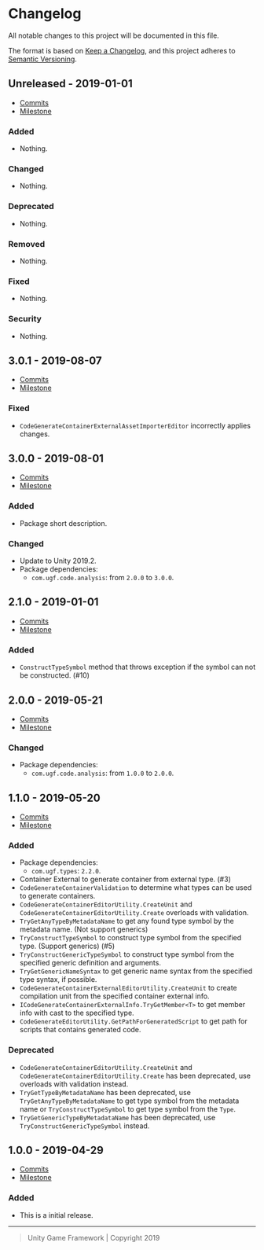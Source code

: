 # Changelog
All notable changes to this project will be documented in this file.

The format is based on [Keep a Changelog](https://keepachangelog.com/en/1.0.0/),
and this project adheres to [Semantic Versioning](https://semver.org/spec/v2.0.0.html).

## Unreleased - 2019-01-01
- [Commits](https://github.com/unity-game-framework/ugf-code-generate/compare/0.0.0...0.0.0)
- [Milestone](https://github.com/unity-game-framework/ugf-code-generate/milestone/0?closed=1)

### Added
- Nothing.

### Changed
- Nothing.

### Deprecated
- Nothing.

### Removed
- Nothing.

### Fixed
- Nothing.

### Security
- Nothing.

## 3.0.1 - 2019-08-07
- [Commits](https://github.com/unity-game-framework/ugf-code-generate/compare/3.0.0...3.0.1)
- [Milestone](https://github.com/unity-game-framework/ugf-code-generate/milestone/6?closed=1)

### Fixed
- `CodeGenerateContainerExternalAssetImporterEditor` incorrectly applies changes.

## 3.0.0 - 2019-08-01
- [Commits](https://github.com/unity-game-framework/ugf-code-generate/compare/2.1.0...3.0.0)
- [Milestone](https://github.com/unity-game-framework/ugf-code-generate/milestone/5?closed=1)

### Added
- Package short description.

### Changed
- Update to Unity 2019.2.
- Package dependencies:
    - `com.ugf.code.analysis`: from `2.0.0` to `3.0.0`.

## 2.1.0 - 2019-01-01
- [Commits](https://github.com/unity-game-framework/ugf-code-generate/compare/2.0.0...2.1.0)
- [Milestone](https://github.com/unity-game-framework/ugf-code-generate/milestone/4?closed=1)

### Added
- `ConstructTypeSymbol` method that throws exception if the symbol can not be constructed. (#10)

## 2.0.0 - 2019-05-21
- [Commits](https://github.com/unity-game-framework/ugf-code-generate/compare/1.1.0...2.0.0)
- [Milestone](https://github.com/unity-game-framework/ugf-code-generate/milestone/3?closed=1)

### Changed
- Package dependencies:
    - `com.ugf.code.analysis`: from `1.0.0` to `2.0.0`.

## 1.1.0 - 2019-05-20
- [Commits](https://github.com/unity-game-framework/ugf-code-generate/compare/1.0.0...1.1.0)
- [Milestone](https://github.com/unity-game-framework/ugf-code-generate/milestone/2?closed=1)

### Added
- Package dependencies:
    - `com.ugf.types`: `2.2.0`.
- Container External to generate container from external type. (#3)
- `CodeGenerateContainerValidation` to determine what types can be used to generate containers.
- `CodeGenerateContainerEditorUtility.CreateUnit` and `CodeGenerateContainerEditorUtility.Create` overloads with validation.
- `TryGetAnyTypeByMetadataName` to get any found type symbol by the metadata name. (Not support generics)
- `TryConstructTypeSymbol` to construct type symbol from the specified type. (Support generics) (#5)
- `TryConstructGenericTypeSymbol` to construct type symbol from the specified generic definition and arguments.
- `TryGetGenericNameSyntax` to get generic name syntax from the specified type syntax, if possible.
- `CodeGenerateContainerExternalEditorUtility.CreateUnit` to create compilation unit from the specified container external info.
- `ICodeGenerateContainerExternalInfo.TryGetMember<T>` to get member info with cast to the specified type.
- `CodeGenerateEditorUtility.GetPathForGeneratedScript` to get path for scripts that contains generated code.

### Deprecated
- `CodeGenerateContainerEditorUtility.CreateUnit` and `CodeGenerateContainerEditorUtility.Create` has been deprecated, use overloads with validation instead.
- `TryGetTypeByMetadataName` has been deprecated, use `TryGetAnyTypeByMetadataName` to get type symbol from the metadata name or `TryConstructTypeSymbol` to get type symbol from the `Type`.
- `TryGetGenericTypeByMetadataName` has been deprecated, use `TryConstructGenericTypeSymbol` instead.

## 1.0.0 - 2019-04-29
- [Commits](https://github.com/unity-game-framework/ugf-code-generate/compare/34b7eb2...1.0.0)
- [Milestone](https://github.com/unity-game-framework/ugf-code-generate/milestone/1?closed=1)

### Added
- This is a initial release.

---
> Unity Game Framework | Copyright 2019
